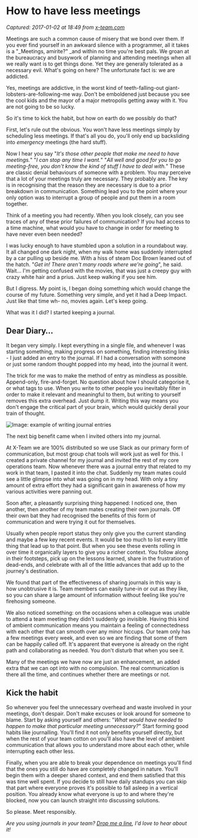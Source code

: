 # How to have less meetings

_Captured: 2017-01-02 at 18:49 from [x-team.com](http://x-team.com/2014/12/less-meetings/)_

Meetings are such a common cause of misery that we bond over them. If you ever find yourself in an awkward silence with a programmer, all it takes is a "_Meetings, amirite?" _and within no time you're best pals. We groan at the bureaucracy and busywork of planning and attending meetings when all we really want is to get things done. Yet they are generally tolerated as a necessary evil. What's going on here? The unfortunate fact is: we are addicted.

Yes, meetings are addictive, in the worst kind of teeth-falling-out giant-lobsters-are-following-me way. Don't be emboldened just because you see the cool kids and the mayor of a major metropolis getting away with it. You are not going to be so lucky.

So it's time to kick the habit, but how on earth do we possibly do that?

First, let's rule out the obvious. You won't have less meetings simply by scheduling less meetings. If that's all you do, you'll only end up backsliding into _emergency_ meetings (the hard stuff).

Now I hear you say "_It's those other people that make me need to have meetings._" "_I can stop any time I want._" "_All well and good for you to go meeting-free, you don't know the kind of stuff I have to deal with._" These are classic denial behaviours of someone with a problem. You may perceive that a lot of your meetings truly are necessary. They probably are. The key is in recognising that the reason they are necessary is due to a prior breakdown in communication. Something lead you to the point where your only option was to interrupt a group of people and put them in a room together.

Think of a meeting you had recently. When you look closely, can you see traces of any of these prior failures of communication? If you had access to a time machine, what would you have to change in order for meeting to have never even been needed?

I was lucky enough to have stumbled upon a solution in a roundabout way. It all changed one dark night, when my walk home was suddenly interrupted by a car pulling up beside me. With a hiss of steam Doc Brown leaned out of the hatch. "_Get in! There aren't many roads where we're going_", he said. Wait… I'm getting confused with the movies, that was just a creepy guy with crazy white hair and a prius. Just keep walking if you see him.

But I digress. My point is, I began doing something which would change the course of my future. Something very simple, and yet it had a Deep Impact. Just like that time wh- no, movies again. Let's keep going.

What was it I did? I started keeping a journal.

## Dear Diary…

It began very simply. I kept everything in a single file, and whenever I was starting something, making progress on something, finding interesting links - I just added an entry to the journal. If I had a conversation with someone or just some random thought popped into my head, into the journal it went.

The trick for me was to make the method of entry as mindless as possible. Append-only, fire-and-forget. No question about how I should categorise it, or what tags to use. When you write to other people you inevitably filter in order to make it relevant and meaningful to them, but writing to yourself removes this extra overhead. Just dump it. Writing this way means you don't engage the critical part of your brain, which would quickly derail your train of thought.

![Image: example of writing journal entries](http://x-team.com/wp-content/uploads/2014/12/journal-1000.png)

The next big benefit came when I invited others into my journal.

At X-Team we are 100% distributed so we use Slack as our primary form of communication, but most group chat tools will work just as well for this. I created a private channel for my journal and invited the rest of my core operations team. Now whenever there was a journal entry that related to my work in that team, I pasted it into the chat. Suddenly my team mates could see a little glimpse into what was going on in my head. With only a tiny amount of extra effort they had a significant gain in awareness of how my various activities were panning out.

Soon after, a pleasantly surprising thing happened: I noticed one, then another, then another of my team mates creating their own journals. Off their own bat they had recognised the benefits of this form of communication and were trying it out for themselves.

Usually when people report status they only give you the current standing and maybe a few key recent events. It would be too much to list every little thing that lead up to that point. But when you see these events rolling in over time it organically layers to give you a richer context. You follow along in their footsteps, pick up on the lessons learned, share in the frustration of dead-ends, and celebrate with all of the little advances that add up to the journey's destination.

We found that part of the effectiveness of sharing journals in this way is how unobtrusive it is. Team members can easily tune-in or out as they like, so you can share a large amount of information without feeling like you're firehosing someone.

We also noticed something: on the occasions when a colleague was unable to attend a team meeting they didn't suddenly go invisible. Having this kind of ambient communication means you maintain a feeling of connectedness with each other that can smooth over any minor hiccups. Our team only has a few meetings every week, and even so we are finding that some of them can be happily called off. It's apparent that everyone is already on the right path and collaborating as needed. You don't disturb that when you see it.

Many of the meetings we have now are just an enhancement, an added extra that we can opt into with no compulsion. The real communication is there all the time, and continues whether there are meetings or not.

## Kick the habit

So whenever you feel the unnecessary overhead and waste involved in your meetings, don't despair. Don't make excuses or look around for someone to blame. Start by asking yourself and others: "_What would have needed to happen to make that particular meeting unnecessary?_" Start forming good habits like journalling. You'll find it not only benefits yourself directly, but when the rest of your team cotton on you'll also have the level of ambient communication that allows you to understand more about each other, while interrupting each other less.

Finally, when you are able to break your dependence on meetings you'll find that the ones you still do have are completely changed in nature. You'll begin them with a deeper shared context, and end them satisfied that this was time well spent. If you decide to still have daily standups you can skip that part where everyone proves it's possible to fall asleep in a vertical position. You already know what everyone is up to and where they're blocked, now you can launch straight into discussing solutions.

So please. Meet responsibly.

_Are you using journals in your team? [Drop me a line](https://twitter.com/joshwnj), I'd love to hear about it!_
